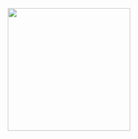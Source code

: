 <div id="header" align="center">
  <img src="https://media1.tenor.com/m/DimzPZMypFcAAAAd/laptop.gif" width="250"/>
</div>
